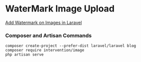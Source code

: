 # WaterMark Image Upload

[Add Watermark on Images in Laravel](https://www.itsolutionstuff.com/post/add-watermark-on-images-in-laravelexample.html)

### Composer and Artisan Commands
```shell script
composer create-project --prefer-dist laravel/laravel blog
composer require intervention/image
php artisan serve
```
